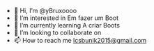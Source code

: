 - 👋 Hi, I’m @yBruxoooo
- 👀 I’m interested in Em fazer um Boot
- 🌱 I’m currently learning A criar Boots
- 💞️ I’m looking to collaborate on
- 📫 How to reach me lcsbunik2015@gmail.com

<!---
yBruxoooo/yBruxoooo is a ✨ special ✨ repository because its `README.md` (this file) appears on your GitHub profile.
You can click the Preview link to take a look at your changes.
--->
